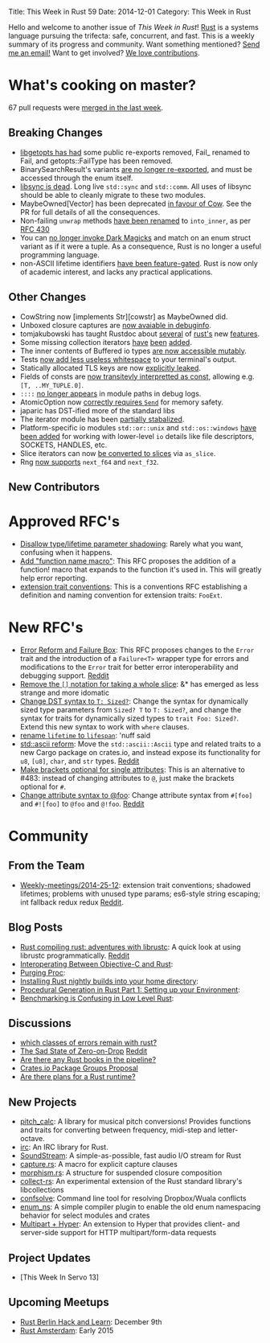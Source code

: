 Title: This Week in Rust 59
Date: 2014-12-01
Category: This Week in Rust

Hello and welcome to another issue of *This Week in Rust*!
[Rust](http://rust-lang.org) is a systems language pursuing the trifecta:
safe, concurrent, and fast. This is a weekly summary of its progress and
community. Want something mentioned? [Send me an
email!](mailto:corey@octayn.net?subject=This%20Week%20in%20Rust%20Suggestion)
Want to get involved? [We love
contributions](https://github.com/mozilla/rust/wiki/Note-guide-for-new-contributors).

# What's cooking on master?

67 pull requests were [merged in the last week][1].

[1]: https://github.com/rust-lang/rust/pulls?q=is%3Apr+is%3Amerged+updated%3A2014-11-24..2014-12-01

## Breaking Changes

* [libgetopts has had][getopts] some public re-exports removed, Fail_ renamed to Fail,
and getopts::FailType has been removed.
* BinarySearchResult's variants [are no longer re-exported][bstenum], and must be accessed
through the enum itself.
* [libsync is dead][ripsync]. Long live `std::sync` and `std::comm`. All uses of libsync
should be able to cleanly migrate to these two modules.
* MaybeOwned[Vector] has been deprecated [in favour of Cow][cowabunga]. See the PR for
full details of all the consequences.
* Non-failing `unwrap` methods [have been renamed][into-winner] to `into_inner`, as
per [RFC 430][rfc430]
* You can [no longer invoke Dark Magicks][never4get] and match on an enum struct variant
as if it were a tuple. As a consequence, Rust is no longer a useful programming language.
* non-ASCII lifetime identifiers [have been feature-gated][whatishappening]. Rust is now
only of academic interest, and lacks any practical applications.

[getopts]: https://github.com/rust-lang/rust/pull/19365
[bstenum]: https://github.com/rust-lang/rust/pull/19287
[ripsync]: https://github.com/rust-lang/rust/pull/19255
[cowabunga]: https://github.com/rust-lang/rust/pull/19252
[into-winner]: https://github.com/rust-lang/rust/pull/19149
[rfc430]: https://github.com/rust-lang/rfcs/pull/430
[never4get]: https://github.com/rust-lang/rust/pull/19087
[whatishappening]: https://github.com/rust-lang/rust/pull/19073

## Other Changes

* CowString now [implements Str][cowstr] as MaybeOwned did.
* Unboxed closure captures are [now avaiable in debuginfo][debuginfo].
* tomjakubowski has taught Rustdoc about [several][tomja1] of [rust's][tomja2] new
[features][tomja3].
* Some missing collection iterators [have][iter1] [been][iter2] [added][iter3].
* The inner contents of Buffered io types [are now accessible mutably][buffers].
* Tests [now add less useless whitespace][notabs] to your terminal's output.
* Statically allocated TLS keys are now [explicitly leaked][leaky].
* Fields of consts are [now transitevly interpretted as const][constmemaybe],
allowing e.g. `[T, ..MY_TUPLE.0]`.
* `::::` [no longer appears][nonono] in module paths in debug logs.
* AtomicOption now [correctly requires `Send`][atomic] for memory safety.
* japaric has DST-ified more of the standard libs
* The iterator module has been [partially stabalized][iterstab].
* Platform-specific io modules `std::or::unix` and `std::os::windows`
[have been added][i-oh-my] for working with lower-level `io` details
like file descriptors, SOCKETS, HANDLES, etc.
* Slice iterators can now [be converted to slices][sliceit] via `as_slice`.
* Rng [now supports][random-floats] `next_f64` and `next_f32`.

[debuginfo]: https://github.com/rust-lang/rust/pull/19363
[tomja1]: https://github.com/rust-lang/rust/pull/19349
[tomja2]: https://github.com/rust-lang/rust/pull/19272
[tomja3]: https://github.com/rust-lang/rust/pull/19174
[iter1]: https://github.com/rust-lang/rust/pull/19330
[iter2]: https://github.com/rust-lang/rust/pull/19296
[iter3]: https://github.com/rust-lang/rust/pull/19231
[buffers]: https://github.com/rust-lang/rust/pull/19328
[notabs]: https://github.com/rust-lang/rust/pull/19299
[leaky]: https://github.com/rust-lang/rust/pull/19285
[constmemaybe]: https://github.com/rust-lang/rust/pull/19266
[nonono]: https://github.com/rust-lang/rust/pull/19262
[atomic]: https://github.com/rust-lang/rust/pull/19250
[dst1]: https://github.com/rust-lang/rust/pull/19248
[iterstab]: https://github.com/rust-lang/rust/pull/19176
[i-oh-my]: https://github.com/rust-lang/rust/pull/19169
[sliceit]: https://github.com/rust-lang/rust/pull/18966
[random-floats]: https://github.com/rust-lang/rust/pull/18534

## New Contributors



# Approved RFC's

* [Disallow type/lifetime parameter shadowing][rfc459]: Rarely what you want, confusing when it happens.
* [Add "function name macro"][rfc466]: This RFC proposes the addition of a function! macro that expands to the function it's used in. This will greatly help error reporting.
* [extension trait conventions][rfc445]: This is a conventions RFC establishing a definition and naming convention for extension traits: `FooExt`.

[rfc459]: https://github.com/rust-lang/rfcs/pull/459
[rfc466]: https://github.com/rust-lang/rfcs/pull/466
[rfc445]: https://github.com/rust-lang/rfcs/pull/445

# New RFC's

* [Error Reform and Failure Box][rfc492]: This RFC proposes changes to the `Error` trait and the introduction of a `Failure<T>` wrapper type for errors and modifications to the `Error` trait for better error interoperability and debugging support. [Reddit][red492]
* [Remove the `[]` notation for taking a whole slice][rfc491]: &* has emerged as less strange and more idomatic
* [Change DST syntax to `T: Sized?`][rfc490]: Change the syntax for dynamically sized type parameters from `Sized? T` to `T: Sized?`, and change the syntax for traits for dynamically sized types to `trait Foo: Sized?`. Extend this new syntax to work with `where` clauses.
* [rename `lifetime` to `lifespan`][rfc487]: 'nuff said
* [std::ascii reform][rfc486]: Move the `std::ascii::Ascii` type and related traits to a new Cargo package on crates.io, and instead expose its functionality for `u8`, `[u8]`, `char`, and `str` types. [Reddit][red487]
* [Make brackets optional for single attributes][rfc484]: This is an alternative to #483: instead of changing attributes to `@`, just make the brackets optional for `#`.
* [Change attribute syntax to @foo][rfc483]: Change attribute syntax from `#[foo]` and `#![foo]` to `@foo` and `@!foo`. [Reddit][red483]

[rfc492]: https://github.com/rust-lang/rfcs/pull/492
[rfc491]: https://github.com/rust-lang/rfcs/pull/491
[rfc490]: https://github.com/rust-lang/rfcs/pull/490
[rfc487]: https://github.com/rust-lang/rfcs/pull/487
[rfc486]: https://github.com/rust-lang/rfcs/pull/486
[rfc484]: https://github.com/rust-lang/rfcs/pull/484
[rfc483]: https://github.com/rust-lang/rfcs/pull/483

[red492]: http://www.reddit.com/r/rust/comments/2nsufx/rfc_error_reform_and_failure_box/
[red487]: http://www.reddit.com/r/rust/comments/2nlar3/rfc_rename_lifetime_to_lifespan/
[red483]: http://www.reddit.com/r/rust/comments/2nfxtf/rfc_change_attribute_syntax_to_foo/

# Community

## From the Team

* [Weekly-meetings/2014-25-12][mtg]: extension trait conventions; shadowed lifetimes; problems with unused type params; es6-style string escaping; int fallback redux redux [Reddit][mtg-reddit].

[mtg]: https://github.com/rust-lang/meeting-minutes/blob/master/weekly-meetings/2014-11-25.md
[mtg-reddit]: http://www.reddit.com/r/rust/comments/2nhmgj/weekly_meeting_20141125_extension_trait/



## Blog Posts

* [Rust compiling rust: adventures with librustc][rcr]: A quick look at using librustc programmatically. [Reddit][rcr-reddit]
* [Interoperating Between Objective-C and Rust][objc]:
* [Purging Proc][proc]:
* [Installing Rust nightly builds into your home directory][home]:
* [Procedural Generation in Rust Part 1: Setting up your Environment][generation]:
* [Benchmarking is Confusing in Low Level Rust][confusing]:

[rcr]: http://jaredly.github.io/2014/11/22/rust-compiling-rust-adventures-with-librustc/
[rcr-reddit]: http://www.reddit.com/r/rust/comments/2noy0l/rust_compiling_rust_adventures_with_librustc/
[objc]: http://sasheldon.com/blog/2014/11/28/interoperating-between-objective-c-and-rust/
[proc]: http://smallcultfollowing.com/babysteps/blog/2014/11/26/purging-proc/
[home]: http://mpuppe.de/blog/2014/11/26/installing-rust-nightly-builds-into-your-home-directory/
[generation]: http://brandonmhaley.com/?p=8
[confusing]: http://erickt.github.io/blog/2014/11/22/benchmarking-is-confusing/

## Discussions

* [which classes of errors remain with rust?][error-classes]
* [The Sad State of Zero-on-Drop][sad-state] [Reddit][sad-state-reddit]
* [Are there any Rust books in the pipeline?][rust-books]
* [Crates.io Package Groups Proposal][crate-names]
* [Are there plans for a Rust runtime?][plans]

[error-classes]: http://www.reddit.com/r/rust/comments/2nlis8/which_classes_of_errors_remain_with_rust/
[sad-state]: http://discuss.rust-lang.org/t/the-sad-state-of-zero-on-drop/944
[sad-state-reddit]: http://www.reddit.com/r/rust/comments/2nef5d/the_sad_state_of_zeroondrop/
[rust-books]: http://www.reddit.com/r/rust/comments/2ne8jz/are_there_any_rust_books_in_the_pipeline/
[crate-names]: https://github.com/rust-lang/cargo/issues/975
[plans]: http://www.reddit.com/r/rust/comments/2n9pkl/are_there_plans_for_a_rust_runtime/

## New Projects

* [pitch_calc]: A library for musical pitch conversions! Provides functions and traits for converting between frequency, midi-step and letter-octave.
* [irc]: An IRC library for Rust.
* [SoundStream]: A simple-as-possible, fast audio I/O stream for Rust
* [capture.rs]: A macro for explicit capture clauses
* [morphism.rs]: A structure for suspended closure composition
* [collect-rs]: An experimental extension of the Rust standard library's libcollections
* [confsolve]: Command line tool for resolving Dropbox/Wuala conflicts
* [enum_ns]: A simple compiler plugin to enable the old enum namespacing behavior for select modules and crates
* [Multipart + Hyper][multipart]: An extension to Hyper that provides client- and server-side support for HTTP multipart/form-data requests

[pitch_calc]: https://github.com/RustAudio/pitch_calc
[irc]: https://github.com/aaronweiss74/irc
[SoundStream]: https://github.com/mitchmindtree/sound_stream
[capture.rs]: https://crates.io/crates/capture
[morphism.rs]: https://github.com/epsilonz/morphism.rs
[collect-rs]: https://github.com/Gankro/collect-rs
[confsolve]: https://github.com/dan-t/rust-confsolve
[enum_ns]: https://github.com/cybergeek94/enum_ns
[multipart]: https://github.com/cybergeek94/multipart

## Project Updates

* [This Week In Servo 13]

[twis]: http://blog.servo.org/2014/11/25/twis-13/

## Upcoming Meetups

* [Rust Berlin Hack and Learn][rust-berlin]: December 9th
* [Rust Amsterdam][rust-amsterdam]: Early 2015

[rust-berlin]: http://www.meetup.com/Rust-Berlin/events/218914766/
[rust-amsterdam]: http://www.meetup.com/Rust-Amsterdam
